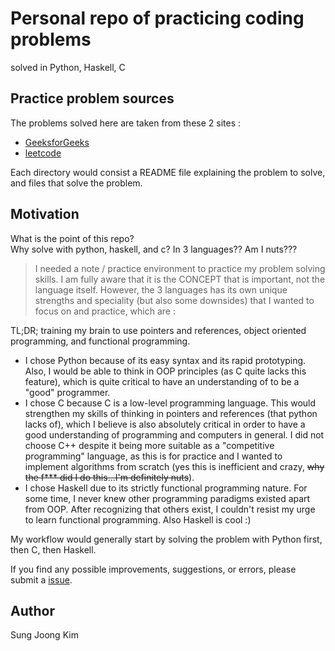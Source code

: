 # Personal repo of practicing coding problems
solved in Python, Haskell, C

## Practice problem sources 
The problems solved here are taken from these 2 sites : 
- [GeeksforGeeks](https://practice.geeksforgeeks.org/explore/?problemType=full&page=1)
- [leetcode](https://leetcode.com/problemset/algorithms/)

Each directory would consist a README file explaining the problem to solve, and files that solve the problem.

## Motivation
What is the point of this repo?  
Why solve with python, haskell, and c? In 3 languages?? Am I nuts???

> I needed a note / practice environment to practice my problem solving skills. I am fully aware that it is the CONCEPT that is important, not the language itself. However, the 3 languages has its own unique strengths and speciality (but also some downsides) that I wanted to focus on and practice, which are :

TL;DR; training my brain to use pointers and references, object oriented programming, and functional programming.
- I chose Python because of its easy syntax and its rapid prototyping. Also, I would be able to think in OOP principles (as C quite lacks this feature), which is quite critical to have an understanding of to be a "good" programmer. 
- I chose C because C is a low-level programming language. This would strengthen my skills of thinking in pointers and references (that python lacks of), which I believe is also absolutely critical in order to have a good understanding of programming and computers in general. I did not choose C++ despite it being more suitable as a "competitive programming" language, as this is for practice and I wanted to implement algorithms from scratch (yes this is inefficient and crazy, ~~why the f*** did I do this...I'm definitely nuts~~).
- I chose Haskell due to its strictly functional programming nature. For some time, I never knew other programming paradigms existed apart from OOP. After recognizing that others exist, I couldn't resist my urge to learn functional programming. Also Haskell is cool :)
 
My workflow would generally start by solving the problem with Python first, then C, then Haskell.

If you find any possible improvements, suggestions, or errors, please submit a [issue](https://github.com/SungJKK/coding-problems/issues).

## Author
Sung Joong Kim

